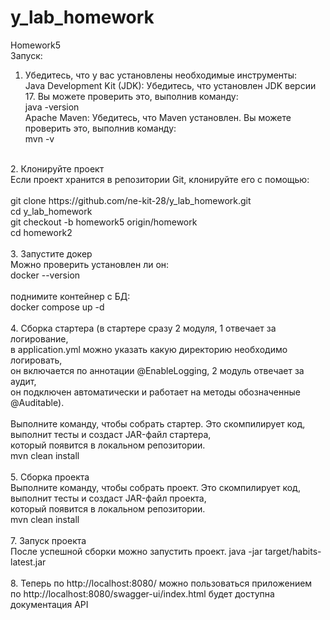 # y_lab_homework
Homework5
<br />
Запуск: <br />
1. Убедитесь, что у вас установлены необходимые инструменты: <br />
Java Development Kit (JDK): Убедитесь, что установлен JDK версии 17. Вы можете проверить это, выполнив команду: <br />
java -version <br />
Apache Maven: Убедитесь, что Maven установлен. Вы можете проверить это, выполнив команду: <br />
mvn -v <br />
<br />
2. Клонируйте проект <br />
Если проект хранится в репозитории Git, клонируйте его с помощью: <br />
<br />
git clone https://github.com/ne-kit-28/y_lab_homework.git <br />
cd y_lab_homework <br />
git checkout -b homework5 origin/homework <br />
cd homework2 <br />
 <br />
3. Запустите докер <br />
Можно проверить установлен ли он: <br />
docker --version <br />
 <br />
поднимите контейнер с БД: <br />
docker compose up -d <br />
 <br />
4. Сборка стартера (в стартере сразу 2 модуля, 1 отвечает за логирование, <br />
в application.yml можно указать какую директорию необходимо логировать,  <br />
он включается по аннотации @EnableLogging, 2 модуль отвечает за аудит, <br />
он подключен автоматически и работает на методы обозначенные @Auditable). <br />
<br />
Выполните команду, чтобы собрать стартер. Это скомпилирует код, выполнит тесты и создаст JAR-файл стартера, <br />
который появится в локальном репозитории. <br />
mvn clean install <br />
 <br />
5. Сборка проекта <br />
Выполните команду, чтобы собрать проект. Это скомпилирует код, выполнит тесты и создаст JAR-файл проекта, <br />
который появится в локальном репозитории. <br />
mvn clean install <br />
<br />
7. Запуск проекта <br />
После успешной сборки можно запустить проект. java -jar target/habits-latest.jar <br />
 <br />
8. Теперь по http://localhost:8080/ можно пользоваться приложением <br />
по http://localhost:8080/swagger-ui/index.html будет доступна документация API <br />
